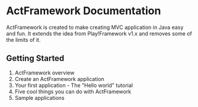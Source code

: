 # ActFramework Documentation

ActFramework is created to make creating MVC application in Java easy and fun. It extends the idea from Play!Framework v1.x and removes some of the limits of it.

## Getting Started

1. ActFramework overview
1. Create an ActFramework application
1. Your first application - The "Hello world" tutorial
1. Five cool things you can do with ActFramework
1. Sample applications
